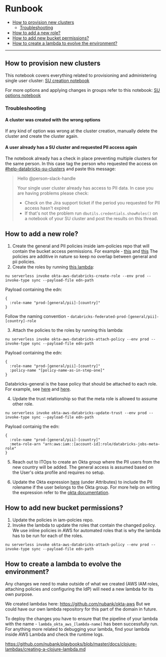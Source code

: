 # Runbook

- [How to provision new clusters](#How-to-provision-new-clusters)
   - [Troubleshooting](#Troubleshooting) 
- [How to add a new role?](#How-to-add-a-new-role)
- [How to add new bucket permissions?](#How-to-add-new-bucket-permissions)
- [How to create a lambda to evolve the environment?](#How-to-create-a-lambda-to-evolve-the-environment)

---

## How to provision new clusters
This notebook covers everything related to provisioning and administering single user cluster: [SU creation notebook](https://nubank.cloud.databricks.com/#notebook/5445086)

For more options and applying changes in groups refer to this notebook: [SU options notebook](https://nubank.cloud.databricks.com/#notebook/5222538/)

### Troubleshooting

#### A cluster was created with the wrong options

If any kind of option was wrong at the cluster creation, manually delete the cluster and create the cluster again. 

#### A user already has a SU cluster and requested PII access again

The notebook already has a check in place preventing multiple clusters for the same person. In this case tag the person who requested the access on [#help-databricks-su-clusters](https://nubank.slack.com/archives/C016QUF63JB) and paste this message:
>
>Hello @person-slack-handle
>
>Your single user cluster already has access to PII data. In case you are having problems please check:
>
>- Check on the Jira support ticket if the period you requested for PII access hasn't expired
>- If that's not the problem run `dbutils.credentials.showRoles()` on a notebook of your SU cluster and post the results on this thread.


## How to add a new role?

1. Create the general and PII policies inside iam-policies repo that will contain the bucket access permissions. For example - [this](https://github.com/nubank/iam-policies/blob/master/groups/databricks-br-pii.json) and [this](https://github.com/nubank/iam-policies/blob/master/groups/databricks-br-general.json)
The policies are additive in nature so keep no overlap between general and pii policies.
2. Create the roles by running [this lambda](https://github.com/nubank/okta-aws/blob/master/src/okta_aws/databricks/create_role.clj): 
```shell
nu serverless invoke okta-aws-databricks-create-role --env prod --invoke-type sync --payload-file edn-path
```
Payload containing the edn:
```edn
{
  :role-name "prod-[general/pii]-[country]"
}
```
Follow the naming convention - `databricks-federated-prod-[general/pii]-[country]-role`

3. Attach the policies to the roles by running this lambda: 
```shell
nu serverless invoke okta-aws-databricks-attach-policy --env prod --invoke-type sync --payload-file edn-path
```

Payload containing the edn:
```edn
{
  :role-name "prod-[general/pii]-[country]"
  :policy-name "[policy-name-as-in-step-one]"
}
```

Databricks-general is the base policy that should be attached to each role. For example, see [here](https://console.aws.amazon.com/iam/home?region=sa-east-1#/roles/databricks-federated-prod-pii-br-role) and [here](https://console.aws.amazon.com/iam/home?region=sa-east-1#/roles/databricks-federated-prod-pii-mx-role).

4. Update the trust relationship so that the meta role is allowed to assume other role.
```shell
nu serverless invoke okta-aws-databricks-update-trust --env prod --invoke-type sync --payload-file edn-path
```

Payload containig the edn:
```edn
{
  :role-name "prod-[general/pii]-[country]"
  :meta-role-arn "arn:aws:iam::[account-id]:role/databricks-jobs-meta-role"
}
```

5. Reach out to ITOps to create an Okta group where the PII users from the new country will be added. The general access is assumed based on the User's okta profile and requires no setup.

6. Update the Okta expression [here](https://nubank-admin.okta.com/admin/app/databricks/instance/0oa1ihag8m5EU9dRf0h8/#tab-signon) (under Attributes) to include the PII rolename if the user belongs to the Okta group. For more help on writing the expression refer to the [okta documentation](https://developer.okta.com/docs/reference/okta-expression-language/).

## How to add new bucket permissions?

1. Update the policies in iam-polcies repo.
2. Invoke the lambda to update the roles that contain the changed policy. We use inline policies in AWS for automated roles that is why the lambda has to be run for each of the roles.
```shell
nu serverless invoke okta-aws-databricks-attach-policy --env prod --invoke-type sync --payload-file edn-path
```


## How to create a lambda to evolve the environment?

Any changes we need to make outside of what we created (AWS IAM roles, attaching policies and configuring the IdP) will need a new lambda for its own purpose.

We created lambdas here: https://github.com/nubank/okta-aws
But we could have our own lambda repository for this part of the domain in future.

To deploy the changes you have to ensure that the pipeline of your lambda with the name - `lambda_okta_aws_[lambda-name]` has been successfully run. For anything more related to debugging your lambda, find your lambda inside AWS Lambda and check the runtime logs.


https://github.com/nubank/playbooks/blob/master/docs/clojure-lambdas/creating-a-clojure-lambda.md
